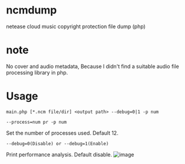 # ncmdump
netease cloud music copyright protection file dump (php)

# note
No cover and audio metadata, Because I didn't find a suitable audio file processing library in php.

# Usage
```main.php [*.ncm file/dir] <output path> --debug=0|1 -p num```  
```
--process=num pr -p num
```
Set the number of processes used. Default 12.

```
--debug=0(Disable) or --debug=1(Enable)
```
Print performance analysis. Default disable.
![image](https://github.com/juzi5201314/ncmdump/raw/master/2019-11-09%2011-27-10.png)
